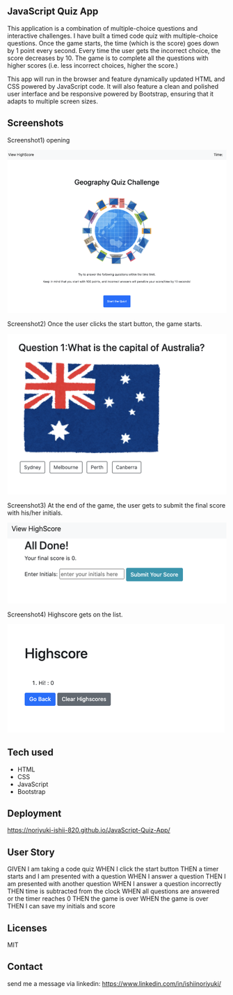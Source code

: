 ## JavaScript Quiz App

This application is a combination of multiple-choice questions and interactive challenges. I have built a timed code quiz with multiple-choice questions. Once the game starts, the time (which is the score) goes down by 1 point every second. Every time the user gets the incorrect choice, the score decreases by 10. The game is to complete all the questions with higher scores (i.e. less incorrect choices, higher the score.)

This app will run in the browser and feature dynamically updated HTML and CSS powered by JavaScript code. It will also feature a clean and polished user interface and be responsive powered by Bootstrap, ensuring that it adapts to multiple screen sizes.

## Screenshots

Screenshot1) opening

![](screen1.png)

Screenshot2) Once the user clicks the start button, the game starts. 

![](screen2.png)

Screenshot3) At the end of the game, the user gets to submit the final score with his/her initials.

![](screen3.png)

Screenshot4) Highscore gets on the list. 

![](screen4.png)


## Tech used

- HTML
- CSS
- JavaScript
- Bootstrap

## Deployment

https://noriyuki-ishii-820.github.io/JavaScript-Quiz-App/

## User Story

GIVEN I am taking a code quiz
WHEN I click the start button
THEN a timer starts and I am presented with a question
WHEN I answer a question
THEN I am presented with another question
WHEN I answer a question incorrectly
THEN time is subtracted from the clock
WHEN all questions are answered or the timer reaches 0
THEN the game is over
WHEN the game is over
THEN I can save my initials and score

## Licenses
MIT 

## Contact 
send me a message via linkedin: https://www.linkedin.com/in/ishiinoriyuki/

